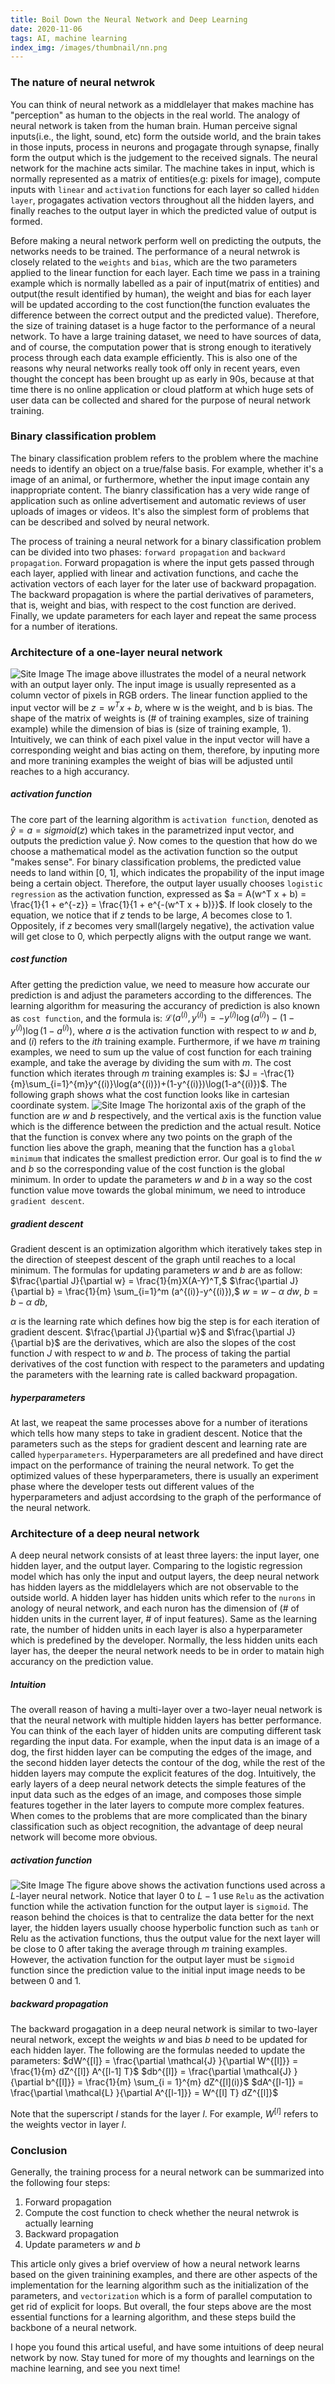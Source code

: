 ```yaml
---
title: Boil Down the Neural Network and Deep Learning
date: 2020-11-06
tags: AI, machine learning
index_img: /images/thumbnail/nn.png
---
```

### The nature of neural netwrok
You can think of neural network as a middlelayer that makes machine has "perception" as human to the objects in the real world. The analogy of neural network is taken from the human brain. Human perceive signal inputs(i.e., the light, sound, etc) form the outside world, and the brain takes in those inputs, process in neurons and progagate through synapse, finally form the output which is the judgement to the received signals. The neural network for the machine acts similar. The machine takes in input, which is normally represented as a matrix of entities(e.g: pixels for image), compute inputs with `linear` and `activation` functions for each layer so called `hidden layer`, progagates activation vectors throughout all the hidden layers, and finally reaches to the output layer in which the predicted value of output is formed. 

Before making a neural network perform well on predicting the outputs, the networks needs to be trained. The performance of a neural netwrok is closely related to the `weights` and `bias`, which are the two parameters applied to the linear function for each layer. Each time we pass in a training example which is normally labelled as a pair of input(matrix of entities) and output(the result identified by human), the weight and bias for each layer will be updated according to the cost function(the function evaluates the difference between the correct output and the predicted value). Therefore, the size of training dataset is a huge factor to the performance of a neural network. To have a large training dataset, we need to have sources of data, and of course, the computation power that is strong enough to iteratively process through each data example efficiently. This is also one of the reasons why neural networks really took off only in recent years, even thought the concept has been brought up as early in 90s, because at that time there is no online application or cloud platform at which huge sets of user data can be collected and shared for the purpose of neural network training. 

### Binary classification problem
The binary classification problem refers to the problem where the machine needs to identify an object on a true/false basis. For example, whether it's a image of an animal, or furthermore, whether the input image contain any inappropriate content. The bianry classification has a very wide range of application such as online advertisement and automatic reviews of user uploads of images or videos. It's also the simplest form of problems that can be described and solved by neural network. 

The process of training a neural network for a binary classification problem can be divided into two phases: `forward propagation` and `backward propagation`. Forward propagation is where the input gets passed through each layer, applied with linear and activation functions, and cache the activation vectors of each layer for the later use of backward propagation. The backward propagation is where the partial derivatives of parameters, that is, weight and bias, with respect to the cost function are derived. Finally, we update parameters for each layer and repeat the same process for a number of iterations.  

### Architecture of a one-layer neural network
![Site Image](/images/nn/one-layer-nn.png)
The image above illustrates the model of a neural network with an output layer only. The input image is usually represented as a column vector of pixels in RGB orders. The linear function applied to the input vector will be $z = w^T x + b$, where w is the weight, and b is bias. The shape of the matrix of weights is (# of training examples, size of training example) while the dimension of bias is (size of training example, 1). Intuitively, we can think of each pixel value in the input vector will have a corresponding weight and bias acting on them, therefore, by inputing more and more tranining examples the weight of bias will be adjusted until reaches to a high accurancy. 

##### activation function 
The core part of the learning algorithm is `activation function`, denoted as $\hat{y} = a = sigmoid(z)$ which takes in the parametrized input vector, and outputs the prediction value $\hat{y}$. Now comes to the question that how do we choose a mathematical model as the activation function so the output "makes sense". For binary classification problems, the predicted value needs to land within [0, 1], which indicates the propability of the input image being a certain object. Therefore, the output layer usually chooses `logistic regression` as the activation function, expressed as $a = A(w^T x + b) = \frac{1}{1 + e^{-z}} = \frac{1}{1 + e^{-(w^T x + b)}}$. If look closely to the equation, we notice that if $z$ tends to be large, $A$ becomes close to 1. Oppositely, if $z$ becomes very small(largely negative), the activation value will get close to 0, which perpectly aligns with the output range we want.  

##### cost function  
After getting the prediction value, we need to measure how accurate our prediction is and adjust the parameters according to the differences. The learning algorithm for measuring the accurancy of prediction is also known as `cost function`, and the formula is: $\mathcal{L}(a^{(i)}, y^{(i)}) =  - y^{(i)}  \log(a^{(i)}) - (1-y^{(i)} )  \log(1-a^{(i)})$, where $a$ is the activation function with respect to $w$ and $b$, and $(i)$ refers to the $ith$ training example. Furthermore, if we have $m$ training examples, we need to sum up the value of cost function for each training example, and take the average by dividing the sum with $m$. The cost function which iterates through $m$ training examples is: $J = -\frac{1}{m}\sum_{i=1}^{m}y^{(i)}\log(a^{(i)})+(1-y^{(i)})\log(1-a^{(i)})$. The following graph shows what the cost function looks like in cartesian coordinate system.
![Site Image](/images/thumbnail/nn.png)
The horizontal axis of the graph of the function are $w$ and $b$ respectively, and the vertical axis is the function value which is the difference between the prediction and the actual result. Notice that the function is convex where any two points on the graph of the function lies above the graph, meaning that the function has a `global minimum` that indicates the smallest prediction error. Our goal is to find the $w$ and $b$ so the corresponding value of the cost function is the global minimum. In order to update the parameters $w$ and $b$ in a way so the cost function value move towards the global minimum, we need to introduce `gradient descent`. 

##### gradient descent 
Gradient descent is an optimization algorithm which iteratively takes step in the direction of steepest descent of the graph until reaches to a local minimum. The formulas for updating parameters $w$ and $b$ are as follow:
$\frac{\partial J}{\partial w} = \frac{1}{m}X(A-Y)^T,$
$\frac{\partial J}{\partial b} = \frac{1}{m} \sum_{i=1}^m (a^{(i)}-y^{(i)}),$
$w = w - \alpha \text{ } dw,$
$b = b - \alpha \text{ } db,$

$\alpha$ is the learning rate which defines how big the step is for each iteration of gradient descent. $\frac{\partial J}{\partial w}$ and $\frac{\partial J}{\partial b}$ are the derivatives, which are also the slopes of the cost function $J$ with respect to $w$ and $b$. The process of taking the partial derivatives of the cost function with respect to the parameters and updating the parameters with the learning rate is called backward propagation. 

##### hyperparameters
At last, we reapeat the same processes above for a number of iterations which tells how many steps to take in gradient descent. Notice that the parameters such as the steps for gradient descent and learning rate are called `hyperparameters`. Hyperparameters are all predefined and have direct impact on the performance of training the neural network. To get the optimized values of these hyperparameters, there is usually an experiment phase where the developer tests out different values of the hyperparameters and adjust accordsing to the graph of the performance of the neural network. 

### Architecture of a deep neural network
A deep neural network consists of at least three layers: the input layer, one hidden layer, and the output layer. Comparing to the logistic regression model which has only the input and output layers, the deep neural network has hidden layers as the middlelayers which are not observable to the outside world. A hidden layer has hidden units which refer to the `nurons` in anology of neural network, and each nuron has the dimension of (# of hidden units in the current layer, # of input features). Same as the learning rate, the number of hidden units in each layer is also a hyperparameter which is predefined by the developer. Normally, the less hidden units each layer has, the deeper the neural network needs to be in order to matain high accurancy on the prediction value.
##### Intuition 
The overall reason of having a multi-layer over a two-layer neual network is that the neural network with multiple hidden layers has better performance. You can think of the each layer of hidden units are computing different task regarding the input data. For example, when the input data is an image of a dog, the first hidden layer can be computing the edges of the image, and the second hidden layer detects the contour of the dog, while the rest of the hidden layers may compute the explicit features of the dog. Intuitively, the early layers of a deep neural network detects the simple features of the input data such as the edges of an image, and composes those simple features together in the later layers to compute more complex features. When comes to the problems that are more complicated than the binary classification such as object recognition, the advantage of deep neural network will become more obvious.

##### activation function 
![Site Image](/images/nn/deep-layer-nn.png)
The figure above shows the activation functions used across a $L$-layer neural network. Notice that layer $0$ to $L - 1$ use `Relu` as the activation function while the activation function for the output layer is `sigmoid`. The reason behind the choices is that to centralize the data better for the next layer, the hidden layers usually choose hyperbolic function such as `tanh` or Relu as the activation functions, thus the output value for the next layer will be close to 0 after taking the average through $m$ training examples. However, the activation function for the output layer must be `sigmoid` function since the prediction value to the initial input image needs to be between 0 and 1. 

##### backward propagation 
The backward progagation in a deep neural network is similar to two-layer neural network, except the weights $w$ and bias $b$ need to be updated for each hidden layer. The following are the formulas needed to update the parameters:
$dW^{[l]} = \frac{\partial \mathcal{J} }{\partial W^{[l]}} = \frac{1}{m} dZ^{[l]} A^{[l-1] T}$
$db^{[l]} = \frac{\partial \mathcal{J} }{\partial b^{[l]}} = \frac{1}{m} \sum_{i = 1}^{m} dZ^{[l](i)}$
$dA^{[l-1]} = \frac{\partial \mathcal{L} }{\partial A^{[l-1]}} = W^{[l] T} dZ^{[l]}$

Note that the superscript $l$ stands for the layer $l$. For example, $W^{[l]}$ refers to the weights vector in layer $l$. 

### Conclusion 
Generally, the training process for a neural network can be summarized into the following four steps:
1. Forward propagation 
2. Compute the cost function to check whether the neural netwrok is actually learning
3. Backward propagation 
4. Update parameters $w$ and $b$

This article only gives a brief overview of how a neural network learns based on the given trainining examples, and there are other aspects of the implementation for the learning algorithm such as the initialization of the parameters, and `vectorization` which is a form of parallel computation to get rid of explicit for loops. But overall, the four steps above are the most essential functions for a learning algorithm, and these steps build the backbone of a neural network. 

I hope you found this artical useful, and have some intuitions of deep neural network by now. Stay tuned for more of my thoughts and learnings on the machine learning, and see you next time!












